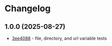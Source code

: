 # Changelog

## 1.0.0 (2025-08-27)

- [3ee4088](https://github.com/craigahobbs/ctxkit/commit/3ee4088) - file, directory, and url variable tests
